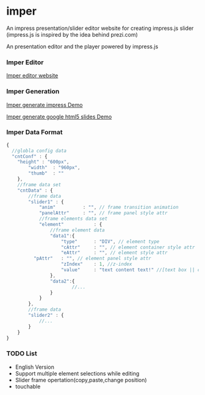 imper
=====

An impress presentation/slider editor website for creating impress.js slider 
(impress.js is inspired by the idea behind prezi.com)

An presentation editor and the player powered by impress.js

### Imper Editor

[Imper editor website](http://switer.github.io/imper/)

### Imper Generation

[Imper generate impress Demo](http://switer.github.io/examples/imper.html#/step-1) 

[Imper generate google html5 slides Demo](http://switer.github.io/examples/html5slides.html)

### Imper Data Format
```javascript
{
  //globla config data
  "cntConf" : {
  	"height" : "600px",
		"width"  : "960px",
		"thumb"  : ""
	},
	//frame data set
	"cntData" : {
		//frame data
		"slider1" : {
			"anim"			: "", // frame transition animation
			"panelAttr" 	: "", // frame panel style attr
			//frame elements data set
			"element"   		: {
				//frame element data
				"data1":{
					"type"		: "DIV", // element type
					"cAttr"		: "", // element container style attr 
					"eAttr"		: "", // element style attr
          "pAttr"   : "", // element panel style attr
					"zIndex"	: 1, //z-index
					"value"		: "text content text!" //[text box || code box :  text string, image || video : data url] 
				},
				"data2":{
				        //...
				}
			}
		},
		//frame data
		"slider2" : {
			//...
		}
	}
}
```

### TODO List

*  English Version
*  Support multiple element selections while editing
*  Slider frame opertation(copy,paste,change position) 
*  touchable

